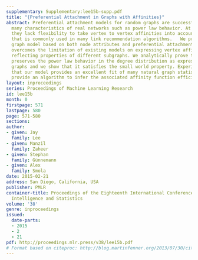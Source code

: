 ```yaml
---
supplementary: Supplementary:lee15b-supp.pdf
title: "{Preferential Attachment in Graphs with Affinities}"
abstract: Preferential attachment models for random graphs are successful in capturing
  many characteristics of real networks such as power law behavior. At the same time
  they lack flexibility to take vertex to vertex affinities into account, a feature
  that is commonly used in many link recommendation algorithms.   We propose a random
  graph model based on both node attributes and preferential attachment. This approach
  overcomes the limitation of existing models on expressing vertex affinity and on
  reflecting properties of different subgraphs. We analytically prove that our model
  preserves the power law behavior in the degree distribution as expressed by natural
  graphs and we show that it satisfies the small world property. Experiments show
  that our model provides an excellent fit of many natural graph statistics and we
  provide an algorithm to infer the associated affinity function efficiently.
layout: inproceedings
series: Proceedings of Machine Learning Research
id: lee15b
month: 0
firstpage: 571
lastpage: 580
page: 571-580
sections: 
author:
- given: Jay
  family: Lee
- given: Manzil
  family: Zaheer
- given: Stephan
  family: Günnemann
- given: Alex
  family: Smola
date: 2015-02-21
address: San Diego, California, USA
publisher: PMLR
container-title: Proceedings of the Eighteenth International Conference on Artificial
  Intelligence and Statistics
volume: '38'
genre: inproceedings
issued:
  date-parts:
  - 2015
  - 2
  - 21
pdf: http://proceedings.mlr.press/v38/lee15b.pdf
# Format based on citeproc: http://blog.martinfenner.org/2013/07/30/citeproc-yaml-for-bibliographies/
---
```

